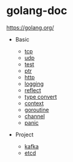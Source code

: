 # golang-doc
https://golang.org/

- Basic
    - [tcp](./tcp)
    - [udp](./udp)
    - [test](./test)
    - [ptr](./ptr)
    - [http](./http)
    - [logging](./log)
    - [reflect](./reflect)
    - [type convert](./type_convert)
    - [context](./context)
    - [goroutine](./goroutine)
    - [channel](./channel)
    - [panic](./panic)

- Project
    - [kafka](./kafka)
    - [etcd](./etcd)


